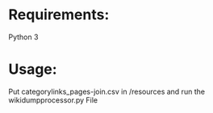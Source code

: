 # Requirements:

Python 3

# Usage:

Put categorylinks_pages-join.csv in /resources and run the wikidumpprocessor.py File
